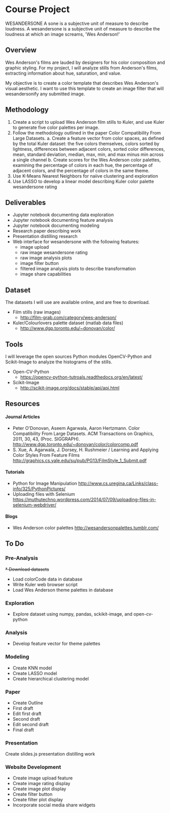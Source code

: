 # Course Project
WESANDERSONE
A sone is a subjective unit of measure to describe loudness. A wesandersone is a subjective unit of measure to describe the loudness at which an image screams, 'Wes Anderson!'

## Overview

Wes Anderson's films are lauded by designers for his color composition and graphic styling. For my project, I will analyze stills from Anderson's films, extracting information about hue, saturation, and value.

My objective is to create a color template that describes Wes Anderson's visual aesthetic.
I want to use this template to create an image filter that will wesandersonify any submitted image.

## Methodology
1. Create a script to upload Wes Anderson film stills to Kuler, and use Kuler to generate five color palettes per image.
2. Follow the methodology outlined in the paper Color Compatibility From Large Datasets.
  a. Create a feature vector from color spaces, as defined by the total Kuler dataset: the five colors themselves, colors sorted by lightness, differences between adjacent colors,   sorted color differences, mean, standard deviation, median, max, min, and max minus min across a single channel
  b. Create scores for the Wes Anderson color palettes, examining the percentage of colors in each hue, the percentage of adjacent colors, and the percentage of colors in the same theme.
3. Use K-Means Nearest Neighbors for naiive clustering and exploration
4. Use LASSO to develop a linear model describing Kuler color palette wesandersone rating

## Deliverables
* Jupyter notebook documenting data exploration
* Jupyter notebook documenting feature analysis
* Jupyter notebook documenting modeling
* Research paper describing work
* Presentation distilling research
* Web interface for wesandersone with the following features:
  * image upload
  * raw image wesandersone rating
  * raw image analysis plots
  * image filter button
  * filtered image analysis plots to describe transformation
  * image share capabilities

## Dataset
The datasets I will use are available online, and are free to download.
* Film stills (raw images)
  * http://film-grab.com/category/wes-anderson/
* Kuler/Colourlovers palette dataset (matlab data files)
  * http://www.dgp.toronto.edu/~donovan/color/

## Tools
I will leverage the open sources Python modules OpenCV-Python and Scikit-Image to analyze the histograms of the stills.
* Open-CV-Python
  * https://opencv-python-tutroals.readthedocs.org/en/latest/
* Scikit-Image
  * http://scikit-image.org/docs/stable/api/api.html

## Resources
#### Journal Articles
* Peter O'Donovan, Aseem Agarwala, Aaron Hertzmann. Color Compatibility From Large Datasets. ACM Transactions on Graphics, 2011, 30, 43, (Proc. SIGGRAPH).
http://www.dgp.toronto.edu/~donovan/color/colorcomp.pdf
* S. Xue, A. Agarwala, J. Dorsey, H. Rushmeier / Learning and Applying Color Styles From Feature Films
http://graphics.cs.yale.edu/su/pub/PG13/FilmStyle_1_Submit.pdf

#### Tutorials
* Python for Image Manipulation
http://www.cs.uregina.ca/Links/class-info/325/PythonPictures/
* Uploading files with Selenium
https://muthutechno.wordpress.com/2014/07/09/uploading-files-in-selenium-webdriver/

#### Blogs
* Wes Anderson color palettes
http://wesandersonpalettes.tumblr.com/

## To Do
### Pre-Analysis
<s>* Download datasets</s>
* Load colorCode data in database
* Write Kuler web browser script
* Load Wes Anderson theme palettes in database

### Exploration
* Explore dataset using numpy, pandas, sckikit-image, and open-cv-python

### Analysis
* Develop feature vector for theme palettes

### Modeling
* Create KNN model
* Create LASSO model
* Create hierarchical clustering model

### Paper
* Create Outline
* First draft
* Edit first draft
* Second draft
* Edit second draft
* Final draft

### Presentation
Create slides.js presentation distilling work

### Website Development
* Create image upload feature
* Create image rating display
* Create image plot display
* Create filter button
* Create filter plot display
* Incorporate social media share widgets


